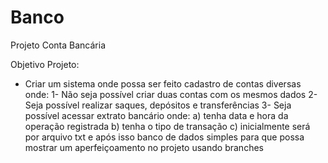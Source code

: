 # Banco
 Projeto Conta Bancária
 
 Objetivo Projeto:
 
 - Criar um sistema onde possa ser feito cadastro de contas diversas onde:
  1- Não seja possível criar duas contas com os mesmos dados
  2- Seja possível realizar saques, depósitos e transferências
  3- Seja possível acessar extrato bancário onde:
   a) tenha data e hora da operação registrada
   b) tenha o tipo de transação
   c) inicialmente será por arquivo txt e após isso banco de dados simples para que possa mostrar um aperfeiçoamento no projeto usando branches

